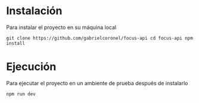 # Instalación

Para instalar el proyecto en su máquina local

`
    git clone https://github.com/gabrielcoronel/focus-api
    cd focus-api
    npm install
`

# Ejecución

Para ejecutar el proyecto en un ambiente de prueba después de instalarlo

`
    npm run dev
`
